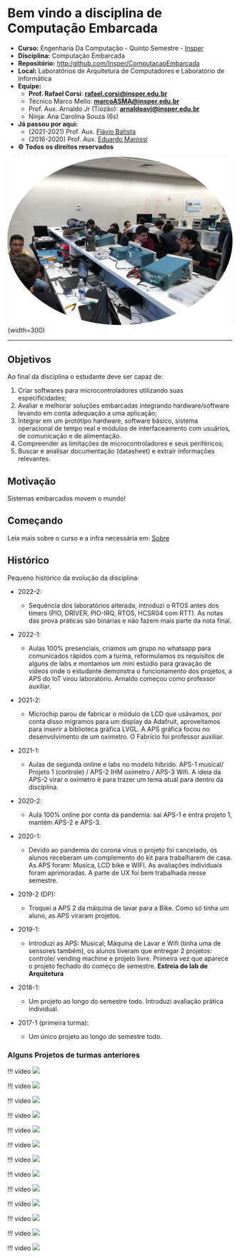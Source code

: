 # Bem vindo a disciplina de Computação Embarcada

- **Curso:** Engenharia Da Computação - Quinto Semestre - [Insper](https://www.insper.edu.br/)
- **Disciplina:** Computação Embarcada 
- **Repositório:** [http:/github.com/Insper/ComputacaoEmbarcada](http:/github.com/Insper/ComputacaoEmbarcada)
- **Local:** Laboratórios de Arquitetura de Computadores e Laboratório de Informática
- **Equipe:**
    - **Prof. Rafael Corsi**: **rafael.corsi@insper.edu.br**
    - Técnico Marco Mello: **marcoASMA@insper.edu.br**
    - Prof. Aux. Arnaldo Jr (Tiozão): **arnaldoavj@insper.edu.br**
    - Ninja: Ana Carolina Souza (6s) 
- **Já passou por aqui:**
    - (2021-2021) Prof. Aux. [Flávio Batista](https://www.linkedin.com/in/fl%C3%A1vio-batista-5846b674/)
    - (2016-2020) Prof. Aux. [Eduardo Marossi](https://www.linkedin.com/in/eduardo-marossi/)
- **© Todos os direitos reservados**

![](imgs/lab.jpeg){width=300}

------------------

## Objetivos

Ao final da disciplina o estudante deve ser capaz de:

1.	Criar softwares para microcontroladores utilizando suas especificidades;
2.	Avaliar e melhorar soluções embarcadas integrando hardware/software levando em conta adequação a uma aplicação;
3.	Integrar em um protótipo hardware, software básico, sistema operacional de tempo real e módulos de interfaceamento com usuários, de comunicação e de alimentação.
4.	Compreender as limitações de microcontroladores e seus periféricos;
5.	Buscar e analisar documentação (datasheet) e extrair informações relevantes.

## Motivação

Sistemas embarcados movem o mundo!

## Começando 

Leia mais sobre o curso e a infra necessária em: [Sobre](Sobre-Curso.md)

## Histórico

Pequeno histórico da evolução da disciplina:

- 2022-2:
    - Sequência dos laboratórios alterada, introduzi o RTOS antes dos timers (PIO, DRIVER, PIO-IRQ, RTOS, HCSR04 com RTT). As notas das prova práticas são binárias e não fazem mais parte da nota final.
    
- 2022-1:
    - Aulas 100% presenciais, criamos um grupo no whatsapp para comunicados rápidos com a turma, reformulamos os requisitos de alguns de labs e montamos um mini estúdio para gravação de vídeos onde o estudante demonstra o funcionamento dos projetos, a APS do IoT virou laboratório. Arnaldo começou como professor auxiliar.

- 2021-2:
    - Microchip parou de fabricar o módulo de LCD que usávamos, por conta disso migramos para um display da Adafruit, aproveitamos para inserir a biblioteca gráfica LVGL. A APS gráfica focou no desenvolvimento de um oxímetro. O Fabrício foi professor auxiliar.

- 2021-1:
    - Aulas de segunda online e labs no modelo híbrido. APS-1 musical/ Projeto 1 (controle) / APS-2 IHM oxímetro / APS-3 Wifi. A ideia da APS-2 virar o oxímetro é para trazer um tema atual para dentro da 
    disciplina.

- 2020-2: 
    - Aula 100% online por conta da pandemia: sai APS-1 e entra projeto 1, mantém APS-2 e APS-3.
    
- 2020-1: 
    - Devido ao pandemia do corona vírus o projeto foi cancelado, os alunos receberam um complemento do kit para trabalharem de casa. As APS foram: Musica, LCD bike e WIFI. As avaliações individuais foram aprimoradas. A parte de UX foi bem trabalhada nesse semestre.
    
- 2019-2 (DP):
    - Troquei a APS 2 da máquina de lavar para a Bike. Como só tinha um aluno, as APS viraram projetos.

- 2019-1:
    - Introduzi as APS: Musical; Máquina de Lavar e Wifi (tinha uma de sensores também), os alunos tiveram que entregar 2 projetos: controle/ vending machine e projeto livre. Primeira vez que aparece o projeto fechado do começo de semestre. **Estreia do lab de Arquitetura**
    
- 2018-1:
    - Um projeto ao longo do semestre todo. Introduzi avaliação prática individual.

- 2017-1 (primeira turma):
    - Um único projeto ao longo do semestre todo.

### Alguns Projetos de turmas anteriores


!!! video
    ![](https://www.youtube.com/watch?v=fmUkZNA9ECc&ab_channel=JamessonLeandro)

!!! video
    ![](https://www.youtube.com/watch?v=vy48HiP2h_8&ab_channel=FranciscoJanela)

!!! video
    ![](https://www.youtube.com/watch?v=tVuRww94FWc&ab_channel=DaviReis)

!!! video
    ![](https://www.youtube.com/watch?v=eZfbONTxnS4)

!!! video
    ![](https://www.youtube.com/watch?v=hSnb8Q8nyII&ab_channel=AnaCarolinaSouza)

!!! video
    ![](https://www.youtube.com/watch?v=Xs_b3izY2hg&ab_channel=FranciscoJanela)

!!! video
    ![](https://www.youtube.com/embed/xfCjqsRxOO0)

!!! video
    ![](https://www.youtube.com/embed/Rtngc9UBV-k)

!!! video
    ![](https://www.youtube.com/embed/Xk86Dx85DUg)

!!! video
    ![](https://www.youtube.com/embed/SbB6z_b_fc8)

!!! video
    ![](https://www.youtube.com/embed/3MskQc6xw5s)

!!! video
    ![](https://www.youtube.com/embed/nDGiS4ESHzE)

!!! video
    ![](https://www.youtube.com/embed/cLzB3bGji-c)
